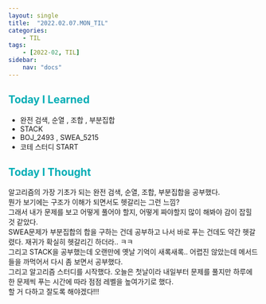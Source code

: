 ```yaml
---
layout: single
title:  "2022.02.07.MON_TIL"
categories: 
    - TIL
tags: 
    - [2022-02, TIL]
sidebar:
    nav: "docs"
---
```



## <a style="color:#00adb5">Today I Learned</a> 
 - 완전 검색, 순열 , 조합 , 부분집합
 - STACK
 - BOJ_2493 , SWEA_5215
 - 코테 스터디 START
 

## <a style="color:#00adb5">Today I Thought</a>
알고리즘의 가장 기초가 되는 완전 검색, 순열, 조합, 부분집합을 공부했다.<br>
뭔가 보기에는 구조가 이해가 되면서도 헷갈리는 그런 느낌?<br>
그래서 내가 문제를 보고 어떻게 풀어야 할지, 어떻게 짜야할지 많이 해봐야 감이 잡힐 것 같았다.<br>
SWEA문제가 부분집합의 합을 구하는 건데 공부하고 나서 바로 푸는 건데도 약간 헷갈렸다. 재귀가 확실히 헷갈리긴 하더라.. ㅋㅋ<br>
그리고 STACK을 공부했는데 오랜만에 옛날 기억이 새록새록.. 어렵진 않았는데 메서드들을 까먹어서 다시 좀 보면서 공부했다.<br>
그리고 알고리즘 스터디를 시작했다. 오늘은 첫날이라 내일부터 문제를 풀지만 하루에 한 문제씩 푸는 시간에 따라 점점 레벨을 높여가기로 했다.<br>
할 거 다하고 잘도록 해야겠다!!!